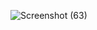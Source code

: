 ![Screenshot (63)](https://github.com/adas754/Q-A-from-Document/assets/83580623/eb38c919-a256-4bc6-a1e0-6fcc0c6dae0d)
